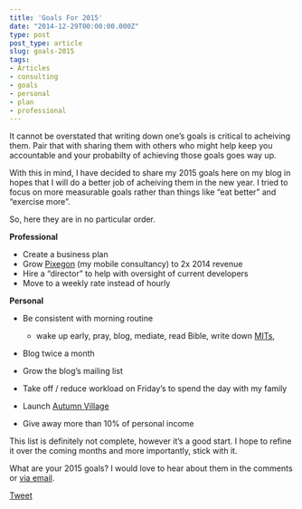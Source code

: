 ```yaml
---
title: 'Goals For 2015'
date: "2014-12-29T00:00:00.000Z"
type: post 
post_type: article
slug: goals-2015
tags: 
- Articles
- consulting
- goals
- personal
- plan
- professional
---
```

It cannot be overstated that writing down one’s goals is critical to acheiving them. Pair that with sharing them with others who might help keep you accountable and your probabilty of achieving those goals goes way up.

With this in mind, I have decided to share my 2015 goals here on my blog in hopes that I will do a better job of acheiving them in the new year. I tried to focus on more measurable goals rather than things like &#8220;eat better&#8221; and &#8220;exercise more&#8221;.

So, here they are in no particular order.

**Professional**

  * Create a business plan
  * Grow <a href="http://pixegon.com" target="_blank">Pixegon</a> (my mobile consultancy) to 2x 2014 revenue
  * Hire a “director” to help with oversight of current developers
  * Move to a weekly rate instead of hourly

**Personal**

  * Be consistent with morning routine 
      * wake up early, pray, blog, mediate, read Bible, write down <a href="http://zenhabits.net/purpose-your-day-most-important-task/" target="_blank">MITs</a>,

  * Blog twice a month
  * Grow the blog’s mailing list
  * Take off / reduce workload on Friday’s to spend the day with my family
  * Launch <a href="http://alpha.autumnv.com" target="_blank">Autumn Village</a>
  * Give away more than 10% of personal income

This list is definitely not complete, however it’s a good start. I hope to refine it over the coming months and more importantly, stick with it.

What are your 2015 goals? I would love to hear about them in the comments or [via email][1].

<div style="">
  <a href="http://twitter.com/share" class="twitter-share-button" data-count="horizontal" data-text="Goals For 2015" data-url="http://brandontreb.com/goals-2015"  data-via="brandontreb" data-related="brandontreb:">Tweet</a>
</div>

 [1]: mailto://brandon@brandontreb.com
